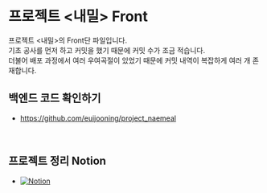 # 프로젝트 <내밀> Front
프로젝트 <내밀>의 Front단 파일입니다.
<br>
기초 공사를 먼저 하고 커밋을 했기 때문에 커밋 수가 조금 적습니다.
<br> 
더불어 배포 과정에서 여러 우여곡절이 있었기 때문에 커밋 내역이 복잡하게 여러 개 존재합니다.
<br>

## 백엔드 코드 확인하기
- https://github.com/euijooning/project_naemeal

<br>

## 프로젝트 정리 Notion
- [![Notion](https://img.shields.io/badge/Notion-000000?style=for-the-badge&logo=notion&logoColor=white)](https://luxurious-crepe-3fd.notion.site/a8404cbdb31b4f3eae2020eb0383b326?pvs=4)
